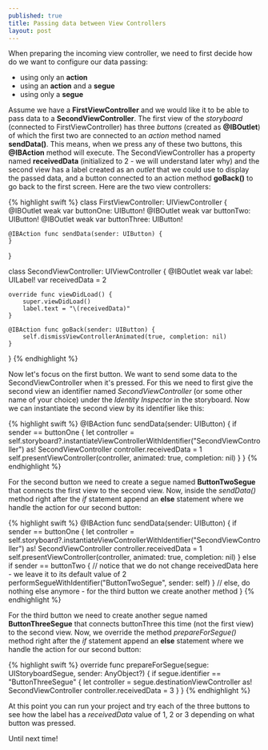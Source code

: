 ```yaml
---
published: true
title: Passing data between View Controllers
layout: post
---
```

When preparing the incoming view controller, we need to first decide how do we want to configure our data passing:

- using only an __action__
- using an __action__ and a __segue__
- using only a __segue__

Assume we have a __FirstViewController__ and we would like it to be able to pass data to a __SecondViewController__. The first view of the _storyboard_ (connected to FirstViewController) has three _buttons_ (created as __@IBOutlet__) of which the first two are connected to an _action_ method named __sendData()__. This means, when we press any of these two buttons, this __@IBAction__ method will execute. The SecondViewController has a property named __receivedData__ (initialized to 2 - we will understand later why) and the second view has a label created as an _outlet_ that we could use to display the passed data, and a button connected to an action method __goBack()__ to go back to the first screen. Here are the two view controllers:

{% highlight swift %} 
class FirstViewController: UIViewController {
    @IBOutlet weak var buttonOne: UIButton!
    @IBOutlet weak var buttonTwo: UIButton!
    @IBOutlet weak var buttonThree: UIButton!
    
    @IBAction func sendData(sender: UIButton) {
    }
}

class SecondViewController: UIViewController {
    @IBOutlet weak var label: UILabel!
    var receivedData = 2

    override func viewDidLoad() {
        super.viewDidLoad()
        label.text = "\(receivedData)"
    }

    @IBAction func goBack(sender: UIButton) {
        self.dismissViewControllerAnimated(true, completion: nil)
    }
}
{% endhighlight %}

Now let's focus on the first button. We want to send some data to the SecondViewController when it's pressed. For this we need to first give the second view an identifier named _SecondViewController_ (or some other name of your choice) under the _Identity Inspector_ in the storyboard. Now we can instantiate the second view by its identifier like this:

{% highlight swift %} 
    @IBAction func sendData(sender: UIButton) {
        if sender == buttonOne {
            let controller = self.storyboard?.instantiateViewControllerWithIdentifier("SecondViewController") as! SecondViewController
            controller.receivedData = 1
            self.presentViewController(controller, animated: true, completion: nil)
        }
    }
{% endhighlight %}

For the second button we need to create a segue named __ButtonTwoSegue__ that connects the first view to the second view. Now, inside the _sendData()_ method right after the _if_ statement append an __else__ statement where we handle the action for our second button:

{% highlight swift %} 
    @IBAction func sendData(sender: UIButton) {
        if sender == buttonOne {
            let controller = self.storyboard?.instantiateViewControllerWithIdentifier("SecondViewController") as! SecondViewController
            controller.receivedData = 1
            self.presentViewController(controller, animated: true, completion: nil)
        } 
        else if sender == buttonTwo {
            // notice that we do not change receivedData here - we leave it to its default value of 2
            performSegueWithIdentifier("ButtonTwoSegue", sender: self)
        } 
        // else, do nothing else anymore - for the third button we create another method
    }
{% endhighlight %}

For the third button we need to create another segue named __ButtonThreeSegue__ that connects buttonThree this time (not the first view) to the second view. Now, we override the method _prepareForSegue()_ method right after the _if_ statement append an __else__ statement where we handle the action for our second button:

{% highlight swift %} 
    override func prepareForSegue(segue: UIStoryboardSegue, sender: AnyObject?) {
        if segue.identifier == "ButtonThreeSegue" {
            let controller = segue.destinationViewController as! SecondViewController
            controller.receivedData = 3
        }
    }
{% endhighlight %}

At this point you can run your project and try each of the three buttons to see how the label has a _receivedData_ value of 1, 2 or 3 depending on what button was pressed.

Until next time!